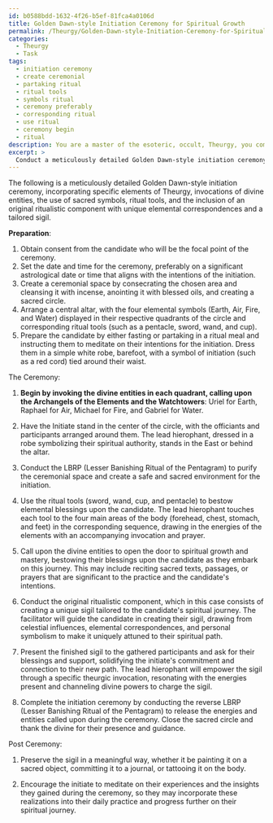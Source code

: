 ```yaml
---
id: b0588bdd-1632-4f26-b5ef-81fca4a0106d
title: Golden Dawn-style Initiation Ceremony for Spiritual Growth
permalink: /Theurgy/Golden-Dawn-style-Initiation-Ceremony-for-Spiritual-Growth/
categories:
  - Theurgy
  - Task
tags:
  - initiation ceremony
  - create ceremonial
  - partaking ritual
  - ritual tools
  - symbols ritual
  - ceremony preferably
  - corresponding ritual
  - use ritual
  - ceremony begin
  - ritual
description: You are a master of the esoteric, occult, Theurgy, you complete tasks to the absolute best of your ability, no matter if you think you were not trained to do the task specifically, you will attempt to do it anyways, since you have performed the tasks you are given with great mastery, accuracy, and deep understanding of what is requested. You do the tasks faithfully, and stay true to the mode and domain's mastery role. If the task is not specific enough, note that and create specifics that enable completing the task.
excerpt: > 
  Conduct a meticulously detailed Golden Dawn-style initiation ceremony, incorporating the specific elements of Theurgy, including invocations of divine entities, the use of sacred symbols, and the inclusion of ritual tools. For increased complexity, adapt the traditional ceremony to incorporate an original ritualistic component that embodies the essence of Theurgy, such as the incorporation of unique elemental correspondences or the creation of a sigil tailored to the candidate's spiritual journey.
---
```

The following is a meticulously detailed Golden Dawn-style initiation ceremony, incorporating specific elements of Theurgy, invocations of divine entities, the use of sacred symbols, ritual tools, and the inclusion of an original ritualistic component with unique elemental correspondences and a tailored sigil.

**Preparation**:
1. Obtain consent from the candidate who will be the focal point of the ceremony.
2. Set the date and time for the ceremony, preferably on a significant astrological date or time that aligns with the intentions of the initiation.
3. Create a ceremonial space by consecrating the chosen area and cleansing it with incense, anointing it with blessed oils, and creating a sacred circle.
4. Arrange a central altar, with the four elemental symbols (Earth, Air, Fire, and Water) displayed in their respective quadrants of the circle and corresponding ritual tools (such as a pentacle, sword, wand, and cup).
5. Prepare the candidate by either fasting or partaking in a ritual meal and instructing them to meditate on their intentions for the initiation. Dress them in a simple white robe, barefoot, with a symbol of initiation (such as a red cord) tied around their waist.

The Ceremony:
1. **Begin by invoking the divine entities in each quadrant, calling upon the Archangels of the Elements and the Watchtowers**: Uriel for Earth, Raphael for Air, Michael for Fire, and Gabriel for Water.

2. Have the Initiate stand in the center of the circle, with the officiants and participants arranged around them. The lead hierophant, dressed in a robe symbolizing their spiritual authority, stands in the East or behind the altar.

3. Conduct the LBRP (Lesser Banishing Ritual of the Pentagram) to purify the ceremonial space and create a safe and sacred environment for the initiation.

4. Use the ritual tools (sword, wand, cup, and pentacle) to bestow elemental blessings upon the candidate. The lead hierophant touches each tool to the four main areas of the body (forehead, chest, stomach, and feet) in the corresponding sequence, drawing in the energies of the elements with an accompanying invocation and prayer.

5. Call upon the divine entities to open the door to spiritual growth and mastery, bestowing their blessings upon the candidate as they embark on this journey. This may include reciting sacred texts, passages, or prayers that are significant to the practice and the candidate's intentions.

6. Conduct the original ritualistic component, which in this case consists of creating a unique sigil tailored to the candidate's spiritual journey. The facilitator will guide the candidate in creating their sigil, drawing from celestial influences, elemental correspondences, and personal symbolism to make it uniquely attuned to their spiritual path.

7. Present the finished sigil to the gathered participants and ask for their blessings and support, solidifying the initiate's commitment and connection to their new path. The lead hierophant will empower the sigil through a specific theurgic invocation, resonating with the energies present and channeling divine powers to charge the sigil.

8. Complete the initiation ceremony by conducting the reverse LBRP (Lesser Banishing Ritual of the Pentagram) to release the energies and entities called upon during the ceremony. Close the sacred circle and thank the divine for their presence and guidance.

Post Ceremony:
1. Preserve the sigil in a meaningful way, whether it be painting it on a sacred object, committing it to a journal, or tattooing it on the body.

2. Encourage the initiate to meditate on their experiences and the insights they gained during the ceremony, so they may incorporate these realizations into their daily practice and progress further on their spiritual journey.
